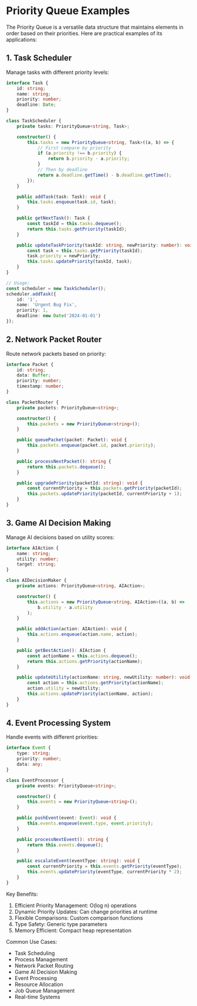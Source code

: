 # Priority Queue Examples

The Priority Queue is a versatile data structure that maintains elements in order based on their priorities. Here are practical examples of its applications:

## 1. Task Scheduler

Manage tasks with different priority levels:

```typescript
interface Task {
    id: string;
    name: string;
    priority: number;
    deadline: Date;
}

class TaskScheduler {
    private tasks: PriorityQueue<string, Task>;

    constructor() {
        this.tasks = new PriorityQueue<string, Task>((a, b) => {
            // First compare by priority
            if (a.priority !== b.priority) {
                return b.priority - a.priority;
            }
            // Then by deadline
            return a.deadline.getTime() - b.deadline.getTime();
        });
    }

    public addTask(task: Task): void {
        this.tasks.enqueue(task.id, task);
    }

    public getNextTask(): Task {
        const taskId = this.tasks.dequeue();
        return this.tasks.getPriority(taskId);
    }

    public updateTaskPriority(taskId: string, newPriority: number): void {
        const task = this.tasks.getPriority(taskId);
        task.priority = newPriority;
        this.tasks.updatePriority(taskId, task);
    }
}

// Usage:
const scheduler = new TaskScheduler();
scheduler.addTask({
    id: '1',
    name: 'Urgent Bug Fix',
    priority: 1,
    deadline: new Date('2024-01-01')
});
```

## 2. Network Packet Router

Route network packets based on priority:

```typescript
interface Packet {
    id: string;
    data: Buffer;
    priority: number;
    timestamp: number;
}

class PacketRouter {
    private packets: PriorityQueue<string>;

    constructor() {
        this.packets = new PriorityQueue<string>();
    }

    public queuePacket(packet: Packet): void {
        this.packets.enqueue(packet.id, packet.priority);
    }

    public processNextPacket(): string {
        return this.packets.dequeue();
    }

    public upgradePriority(packetId: string): void {
        const currentPriority = this.packets.getPriority(packetId);
        this.packets.updatePriority(packetId, currentPriority + 1);
    }
}
```

## 3. Game AI Decision Making

Manage AI decisions based on utility scores:

```typescript
interface AIAction {
    name: string;
    utility: number;
    target: string;
}

class AIDecisionMaker {
    private actions: PriorityQueue<string, AIAction>;

    constructor() {
        this.actions = new PriorityQueue<string, AIAction>((a, b) => 
            b.utility - a.utility
        );
    }

    public addAction(action: AIAction): void {
        this.actions.enqueue(action.name, action);
    }

    public getBestAction(): AIAction {
        const actionName = this.actions.dequeue();
        return this.actions.getPriority(actionName);
    }

    public updateUtility(actionName: string, newUtility: number): void {
        const action = this.actions.getPriority(actionName);
        action.utility = newUtility;
        this.actions.updatePriority(actionName, action);
    }
}
```

## 4. Event Processing System

Handle events with different priorities:

```typescript
interface Event {
    type: string;
    priority: number;
    data: any;
}

class EventProcessor {
    private events: PriorityQueue<string>;

    constructor() {
        this.events = new PriorityQueue<string>();
    }

    public pushEvent(event: Event): void {
        this.events.enqueue(event.type, event.priority);
    }

    public processNextEvent(): string {
        return this.events.dequeue();
    }

    public escalateEvent(eventType: string): void {
        const currentPriority = this.events.getPriority(eventType);
        this.events.updatePriority(eventType, currentPriority * 2);
    }
}
```

Key Benefits:
1. Efficient Priority Management: O(log n) operations
2. Dynamic Priority Updates: Can change priorities at runtime
3. Flexible Comparisons: Custom comparison functions
4. Type Safety: Generic type parameters
5. Memory Efficient: Compact heap representation

Common Use Cases:
- Task Scheduling
- Process Management
- Network Packet Routing
- Game AI Decision Making
- Event Processing
- Resource Allocation
- Job Queue Management
- Real-time Systems 